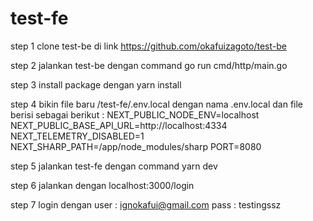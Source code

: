 # test-fe

step 1
clone test-be di link https://github.com/okafuizagoto/test-be

step 2
jalankan test-be dengan command go run cmd/http/main.go

step 3
install package dengan yarn install

step 4
bikin file baru /test-fe/.env.local
dengan nama .env.local
dan file berisi sebagai berikut :
NEXT_PUBLIC_NODE_ENV=localhost
NEXT_PUBLIC_BASE_API_URL=http://localhost:4334
NEXT_TELEMETRY_DISABLED=1
NEXT_SHARP_PATH=/app/node_modules/sharp
PORT=8080

step 5
jalankan test-fe dengan command yarn dev

step 6
jalankan dengan localhost:3000/login

step 7
login dengan
user : ignokafui@gmail.com
pass : testingssz